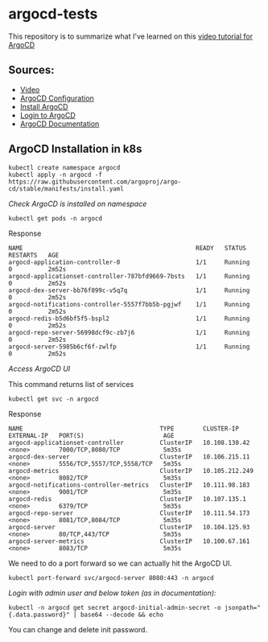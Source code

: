 # argocd-tests

This repository is to summarize what I've learned on this [video tutorial for ArgoCD](https://www.youtube.com/watch?v=MeU5_k9ssrs&list=WL&index=2)

## Sources:

* [Video](https://www.youtube.com/watch?v=MeU5_k9ssrs&list=WL&index=2)
* [ArgoCD Configuration](https://gitlab.com/nanuchi/argocd-app-config)
* [Install ArgoCD](https://argo-cd.readthedocs.io/en/stable/getting_started/#1-install-argo-cd)
* [Login to ArgoCD](https://argo-cd.readthedocs.io/en/stable/getting_started/#4-login-using-the-cli)
* [ArgoCD Documentation](https://argo-cd.readthedocs.io/en/stable/operator-manual/declarative-setup/)


## ArgoCD Installation in k8s
```
kubectl create namespace argocd
kubectl apply -n argocd -f https://raw.githubusercontent.com/argoproj/argo-cd/stable/manifests/install.yaml
```


*Check ArgoCD is installed on namespace*

```
kubectl get pods -n argocd
```

Response

```
NAME                                                READY   STATUS    RESTARTS   AGE
argocd-application-controller-0                     1/1     Running   0          2m52s
argocd-applicationset-controller-787bfd9669-7bsts   1/1     Running   0          2m52s
argocd-dex-server-bb76f899c-v5q7q                   1/1     Running   0          2m52s
argocd-notifications-controller-5557f7bb5b-pgjwf    1/1     Running   0          2m52s
argocd-redis-b5d6bf5f5-bspl2                        1/1     Running   0          2m52s
argocd-repo-server-56998dcf9c-zb7j6                 1/1     Running   0          2m52s
argocd-server-5985b6cf6f-zwlfp                      1/1     Running   0          2m52s
```


*Access ArgoCD UI*

This command returns list of services

```
kubectl get svc -n argocd
```
Response

```
NAME                                      TYPE        CLUSTER-IP       EXTERNAL-IP   PORT(S)                      AGE
argocd-applicationset-controller          ClusterIP   10.108.130.42    <none>        7000/TCP,8080/TCP            5m35s
argocd-dex-server                         ClusterIP   10.106.215.11    <none>        5556/TCP,5557/TCP,5558/TCP   5m35s
argocd-metrics                            ClusterIP   10.105.212.249   <none>        8082/TCP                     5m35s
argocd-notifications-controller-metrics   ClusterIP   10.111.98.183    <none>        9001/TCP                     5m35s
argocd-redis                              ClusterIP   10.107.135.1     <none>        6379/TCP                     5m35s
argocd-repo-server                        ClusterIP   10.111.54.173    <none>        8081/TCP,8084/TCP            5m35s
argocd-server                             ClusterIP   10.104.125.93    <none>        80/TCP,443/TCP               5m35s
argocd-server-metrics                     ClusterIP   10.100.67.161    <none>        8083/TCP                     5m35s
```

We need to do a port forward so we can actually hit the ArgoCD UI.

```
kubectl port-forward svc/argocd-server 8080:443 -n argocd
```

*Login with admin user and below token (as in documentation):*
```
kubectl -n argocd get secret argocd-initial-admin-secret -o jsonpath="{.data.password}" | base64 --decode && echo
```

You can change and delete init password.
